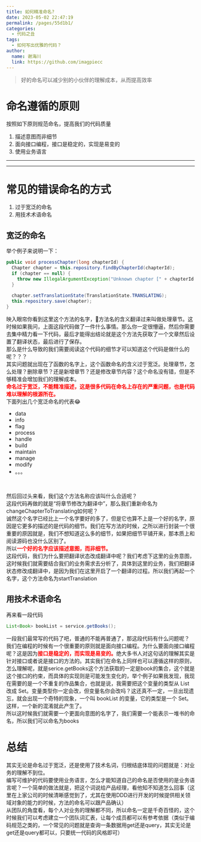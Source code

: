 ```yaml
---
title: 如何精准命名?
date: 2023-05-02 22:47:19
permalink: /pages/55d1b1/
categories:
  - 代码之丑
tags:
  - 如何写出优雅的代码？
author: 
  name: 谢海川
  link: https://github.com/imagpiecc
---
```



> 好的命名可以减少别的小伙伴的理解成本，从而提高效率
# 命名遵循的原则
按照如下原则规范命名，提高我们的代码质量
1. 描述意图而非细节
2. 面向接口编程，接口是稳定的，实现是易变的
3. 使用业务语言

---
---


# 常见的错误命名的方式
1. 过于宽泛的命名
2. 用技术术语命名

## 宽泛的命名
举个例子来说明一下：
```java
public void processChapter(long chapterId) {
  Chapter chapter = this.repository.findByChapterId(chapterId);
  if (chapter == null) {
    throw new IllegalArgumentException("Unknown chapter [" + chapterId + "]");  
  }
  
  chapter.setTranslationState(TranslationState.TRANSLATING);
  this.repository.save(chapter);
}
```
映入眼帘你看到这里这个方法的名字，🤔方法名的含义翻译过来叫做处理章节。这时候如果我问，上面这段代码做了一件什么事情。那么你一定很懵逼，然后你需要去集中精力看一下代码，最后才能得出结论就是这个方法先获取了一个文章然后设置了翻译状态，最后进行了保存。
</br>
那么是什么导致的我们需要阅读这个代码的细节才可以知道这个代码是做什么的呢？？？
</br>
其实问题就出现在了函数的名字上，这个函数命名的含义过于宽泛。处理章节，怎么处理？删除章节？还是新增章节？还是修改章节内容？这个命名没有错，但是不够精准会增加我们的理解成本。
</br>
<b style="color:red">命名过于宽泛，不能精准描述，这是很多代码在命名上存在的严重问题，也是代码难以理解的根源所在。</b>
</br>
下面列出几个宽泛命名的代表😂
- data
- info
- flag
- process
- handle
- build
- maintain
- manage
- modify
- 。。。
</br>

然后回过头来看，我们这个方法名称应该叫什么合适呢？
</br>
这段代码再做的就是“将章节修改为翻译中”，那么我们重新命名为changeChapterToTranslating如何呢？
</br>
诚然这个名字已经比上一个名字要好的多了，但是它也算不上是一个好的名字，原因是它更多的描述的是代码的细节。我们在写方法的时候，之所以进行封装一个很重要的原因就是，我们不想知道这么多的细节，如果把细节平铺开来，那本质上和阅读源码也没什么区别了。
</br>
所以<b style="color:red">一个好的名字应该描述意图，而非细节。</b>
</br>
这段代码，我们为什么要把翻译状态改成翻译中呢？我们考虑下这里的业务意图，这时候我们就需要结合我们的业务需求去分析了，具体到这里的业务，我们把翻译状态修改成翻译中，是因为我们在这里开启了一个翻译的过程。所以我们再起一个名字，这个方法命名为startTranslation<Badge text='舒服了'/>

## 用技术术语命名
再来看一段代码
```java
List<Book> bookList = service.getBooks();
```
一段我们最常写的代码了吧，普通的不能再普通了，那这段代码有什么问题呢？
我们在编程的时候有一个很重要的原则就是面向接口编程。为什么要面向接口编程呢？这是因为<b style="color:red">接口是稳定的，而实现是易变的。</b>绝大多书人对这句话的理解其实是针对接口或者说是接口的方法的。其实我们在命名上同样也可以遵循这样的原则，怎么理解呢，就是serice.getBooks这个方法获取的一定是book的集合，这个就是这个接口的约束，而具体的实现则是可能发生变化的，举个例子如果我发现，我现在需要的是一个不重复的作品集合，也就是说，我需要把这个变量的类型从 List 改成 Set。变量类型你一定会改，但变量名你会改吗？这还真不一定，一旦出现遗忘，就会出现一个奇特的现象，一个叫 bookList 的变量，它的类型是一个 Set。这样，一个新的混淆就此产生了。
</br>
所以这时候我们就需要一个更面向意图的名字了，我们需要一个能表示一堆书的命名，所以我们可以命名为books<Badge text='舒服了'/>

# 总结
其实无论是命名过于宽泛，还是使用了技术名词，归根结底体现的问题就是：对业务的理解不到位。
</br>
编写可维护的代码要使用业务语言，怎么才能知道自己的命名是否使用的是业务语言呢？一个简单的做法就是，把这个词说给产品经理，看他知不知道怎么回事（这里在上家公司的时候清晰感觉到了，尤其在使用DDD进行开发的时候提供相关领域对象的能力的时候，方法的命名可以跟产品确认）
</br>
从团队的角度看，每个人对业务的理解都不同，所以命名一定是千奇百怪的，这个时候我们可以考虑建立一个团队词汇表，让每个成员都可以有参考依据（类似于编码规范之类的，一个常见的问题就是查询一条数据用get还是query，其实无论是get还是query都可以，只要统一代码的风格即可）
